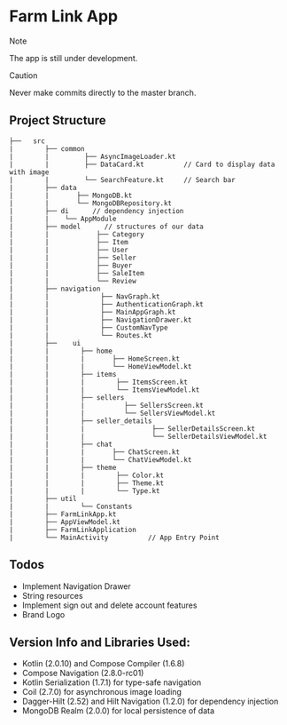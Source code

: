 # Farm Link App

> [!NOTE]
> The app is still under development.


> [!CAUTION]
> Never make commits directly to the master branch.


## Project Structure

```
├──   src
|        ├── common
|        |         ├── AsyncImageLoader.kt
|        |         ├── DataCard.kt          // Card to display data with image
|        |         └── SearchFeature.kt     // Search bar
|        ├── data
|        |       ├── MongoDB.kt
|        |       └── MongoDBRepository.kt
|        ├── di      // dependency injection
|        |    └── AppModule
|        ├── model      // structures of our data
|        |            ├── Category
|        |            ├── Item
|        |            ├── User
|        |            ├── Seller
|        |            ├── Buyer
|        |            ├── SaleItem
|        |            └── Review
|        ├── navigation
|        |             ├── NavGraph.kt
|        |             ├── AuthenticationGraph.kt
|        |             ├── MainAppGraph.kt
|        |             ├── NavigationDrawer.kt
|        |             ├── CustomNavType
|        |             └── Routes.kt
|        ├──    ui
|        |        ├── home   
|        |        |       ├── HomeScreen.kt
|        |        |       └── HomeViewModel.kt
|        |        ├── items   
|        |        |        ├── ItemsScreen.kt
|        |        |        └── ItemsViewModel.kt
|        |        ├── sellers   
|        |        |          ├── SellersScreen.kt
|        |        |          └── SellersViewModel.kt
|        |        ├── seller_details   
|        |        |                 ├── SellerDetailsScreen.kt
|        |        |                 └── SellerDetailsViewModel.kt
|        |        ├── chat
|        |        |       ├── ChatScreen.kt
|        |        |       └── ChatViewModel.kt
|        |        ├── theme
|        |        |        ├── Color.kt
|        |        |        ├── Theme.kt
|        |        |        └── Type.kt
|        ├── util
|        |        └── Constants
|        ├── FarmLinkApp.kt
|        ├── AppViewModel.kt
|        ├── FarmLinkApplication
|        └── MainActivity          // App Entry Point
```

## Todos
- Implement Navigation Drawer
- String resources
- Implement sign out and delete account features
- Brand Logo

## Version Info and Libraries Used:
- Kotlin (2.0.10) and Compose Compiler (1.6.8)
- Compose Navigation (2.8.0-rc01)
- Kotlin Serialization (1.7.1) for type-safe navigation
- Coil (2.7.0) for asynchronous image loading
- Dagger-Hilt (2.52) and Hilt Navigation (1.2.0) for dependency injection
- MongoDB Realm (2.0.0) for local persistence of data
 
